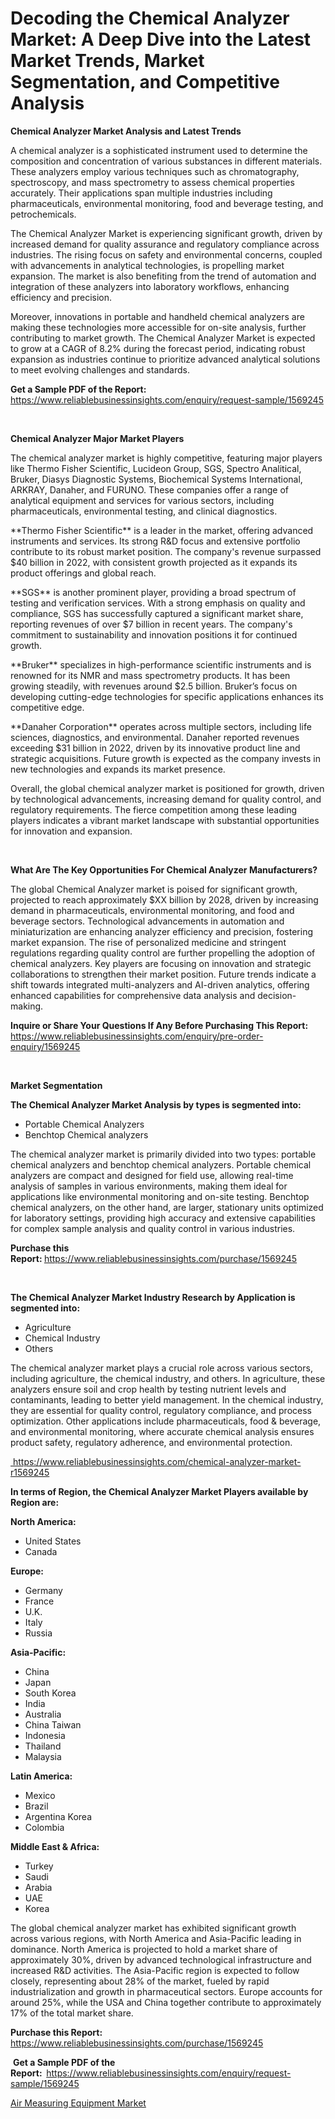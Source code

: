 <p><h1>Decoding the Chemical Analyzer Market: A Deep Dive into the Latest Market Trends, Market Segmentation, and Competitive Analysis</h1></p><p><strong>Chemical Analyzer Market Analysis and Latest Trends</strong></p>
<p><p>A chemical analyzer is a sophisticated instrument used to determine the composition and concentration of various substances in different materials. These analyzers employ various techniques such as chromatography, spectroscopy, and mass spectrometry to assess chemical properties accurately. Their applications span multiple industries including pharmaceuticals, environmental monitoring, food and beverage testing, and petrochemicals.</p><p>The Chemical Analyzer Market is experiencing significant growth, driven by increased demand for quality assurance and regulatory compliance across industries. The rising focus on safety and environmental concerns, coupled with advancements in analytical technologies, is propelling market expansion. The market is also benefiting from the trend of automation and integration of these analyzers into laboratory workflows, enhancing efficiency and precision.</p><p>Moreover, innovations in portable and handheld chemical analyzers are making these technologies more accessible for on-site analysis, further contributing to market growth. The Chemical Analyzer Market is expected to grow at a CAGR of 8.2% during the forecast period, indicating robust expansion as industries continue to prioritize advanced analytical solutions to meet evolving challenges and standards.</p></p>
<p><strong>Get a Sample PDF of the Report:&nbsp;</strong> <a href="https://www.reliablebusinessinsights.com/enquiry/request-sample/1569245?utm_campaign=2220&utm_medium=2&utm_source=Github&utm_content=ia&utm_term=18022025&utm_id=chemical-analyzer">https://www.reliablebusinessinsights.com/enquiry/request-sample/1569245</a></p>
<p>&nbsp;</p>
<p><strong>Chemical Analyzer Major Market Players</strong></p>
<p><p>The chemical analyzer market is highly competitive, featuring major players like Thermo Fisher Scientific, Lucideon Group, SGS, Spectro Analitical, Bruker, Diasys Diagnostic Systems, Biochemical Systems International, ARKRAY, Danaher, and FURUNO. These companies offer a range of analytical equipment and services for various sectors, including pharmaceuticals, environmental testing, and clinical diagnostics.</p><p>**Thermo Fisher Scientific** is a leader in the market, offering advanced instruments and services. Its strong R&D focus and extensive portfolio contribute to its robust market position. The company's revenue surpassed $40 billion in 2022, with consistent growth projected as it expands its product offerings and global reach.</p><p>**SGS** is another prominent player, providing a broad spectrum of testing and verification services. With a strong emphasis on quality and compliance, SGS has successfully captured a significant market share, reporting revenues of over $7 billion in recent years. The company's commitment to sustainability and innovation positions it for continued growth.</p><p>**Bruker** specializes in high-performance scientific instruments and is renowned for its NMR and mass spectrometry products. It has been growing steadily, with revenues around $2.5 billion. Bruker’s focus on developing cutting-edge technologies for specific applications enhances its competitive edge.</p><p>**Danaher Corporation** operates across multiple sectors, including life sciences, diagnostics, and environmental. Danaher reported revenues exceeding $31 billion in 2022, driven by its innovative product line and strategic acquisitions. Future growth is expected as the company invests in new technologies and expands its market presence.</p><p>Overall, the global chemical analyzer market is positioned for growth, driven by technological advancements, increasing demand for quality control, and regulatory requirements. The fierce competition among these leading players indicates a vibrant market landscape with substantial opportunities for innovation and expansion.</p></p>
<p>&nbsp;</p>
<p><strong>What Are The Key Opportunities For Chemical Analyzer Manufacturers?</strong></p>
<p><p>The global Chemical Analyzer market is poised for significant growth, projected to reach approximately $XX billion by 2028, driven by increasing demand in pharmaceuticals, environmental monitoring, and food and beverage sectors. Technological advancements in automation and miniaturization are enhancing analyzer efficiency and precision, fostering market expansion. The rise of personalized medicine and stringent regulations regarding quality control are further propelling the adoption of chemical analyzers. Key players are focusing on innovation and strategic collaborations to strengthen their market position. Future trends indicate a shift towards integrated multi-analyzers and AI-driven analytics, offering enhanced capabilities for comprehensive data analysis and decision-making.</p></p>
<p><strong>Inquire or Share Your Questions If Any Before Purchasing This Report:</strong> <a href="https://www.reliablebusinessinsights.com/enquiry/pre-order-enquiry/1569245?utm_campaign=2220&utm_medium=2&utm_source=Github&utm_content=ia&utm_term=18022025&utm_id=chemical-analyzer">https://www.reliablebusinessinsights.com/enquiry/pre-order-enquiry/1569245</a></p>
<p>&nbsp;</p>
<p><strong>Market Segmentation</strong></p>
<p><strong>The Chemical Analyzer Market Analysis by types is segmented into:</strong></p>
<p><ul><li>Portable Chemical Analyzers</li><li>Benchtop Chemical analyzers</li></ul></p>
<p><p>The chemical analyzer market is primarily divided into two types: portable chemical analyzers and benchtop chemical analyzers. Portable chemical analyzers are compact and designed for field use, allowing real-time analysis of samples in various environments, making them ideal for applications like environmental monitoring and on-site testing. Benchtop chemical analyzers, on the other hand, are larger, stationary units optimized for laboratory settings, providing high accuracy and extensive capabilities for complex sample analysis and quality control in various industries.</p></p>
<p><strong>Purchase this Report:&nbsp;</strong><a href="https://www.reliablebusinessinsights.com/purchase/1569245?utm_campaign=2220&utm_medium=2&utm_source=Github&utm_content=ia&utm_term=18022025&utm_id=chemical-analyzer">https://www.reliablebusinessinsights.com/purchase/1569245</a></p>
<p>&nbsp;</p>
<p><strong>The Chemical Analyzer Market Industry Research by Application is segmented into:</strong></p>
<p><ul><li>Agriculture</li><li>Chemical Industry</li><li>Others</li></ul></p>
<p><p>The chemical analyzer market plays a crucial role across various sectors, including agriculture, the chemical industry, and others. In agriculture, these analyzers ensure soil and crop health by testing nutrient levels and contaminants, leading to better yield management. In the chemical industry, they are essential for quality control, regulatory compliance, and process optimization. Other applications include pharmaceuticals, food & beverage, and environmental monitoring, where accurate chemical analysis ensures product safety, regulatory adherence, and environmental protection.</p></p>
<p><a href="https://www.reliablebusinessinsights.com/chemical-analyzer-market-r1569245?utm_campaign=2220&utm_medium=2&utm_source=Github&utm_content=ia&utm_term=18022025&utm_id=chemical-analyzer">&nbsp;https://www.reliablebusinessinsights.com/chemical-analyzer-market-r1569245</a></p>
<p><strong>In terms of Region, the Chemical Analyzer Market Players available by Region are:</strong></p>
<p>
    <p> <strong> North America: </strong>
        <ul>
            <li>United States</li>
            <li>Canada</li>
        </ul>
        </p> 
    <p> <strong> Europe: </strong>
        <ul>
            <li>Germany</li>
            <li>France</li>
            <li>U.K.</li>
            <li>Italy</li>
            <li>Russia</li>
        </ul>
        </p> 
    <p> <strong> Asia-Pacific: </strong>
        <ul>
            <li>China</li>
            <li>Japan</li>
            <li>South Korea</li>
            <li>India</li>
            <li>Australia</li>
            <li>China Taiwan</li>
            <li>Indonesia</li>
            <li>Thailand</li>
            <li>Malaysia</li>
        </ul>
        </p> 
    <p> <strong> Latin America: </strong>
        <ul>
            <li>Mexico</li>
            <li>Brazil</li>
            <li>Argentina Korea</li>
            <li>Colombia</li>
        </ul>
        </p> 
    <p> <strong> Middle East & Africa: </strong>
        <ul>
            <li>Turkey</li>
            <li>Saudi</li>
            <li>Arabia</li>
            <li>UAE</li>
            <li>Korea</li>
        </ul>
    </p>
    </p>
<p><p>The global chemical analyzer market has exhibited significant growth across various regions, with North America and Asia-Pacific leading in dominance. North America is projected to hold a market share of approximately 30%, driven by advanced technological infrastructure and increased R&D activities. The Asia-Pacific region is expected to follow closely, representing about 28% of the market, fueled by rapid industrialization and growth in pharmaceutical sectors. Europe accounts for around 25%, while the USA and China together contribute to approximately 17% of the total market share.</p></p>
<p><strong>Purchase this Report: </strong><a href="https://www.reliablebusinessinsights.com/purchase/1569245?utm_campaign=2220&utm_medium=2&utm_source=Github&utm_content=ia&utm_term=18022025&utm_id=chemical-analyzer">https://www.reliablebusinessinsights.com/purchase/1569245</a></p>
<p>&nbsp;<strong>Get a Sample PDF of the Report:&nbsp;&nbsp;</strong><a href="https://www.reliablebusinessinsights.com/enquiry/request-sample/1569245?utm_campaign=2220&utm_medium=2&utm_source=Github&utm_content=ia&utm_term=18022025&utm_id=chemical-analyzer">https://www.reliablebusinessinsights.com/enquiry/request-sample/1569245</a></p>
<p><strong></strong></p>
<p><p><a href="https://github.com/norbeludie83/Market-Research-Report-List-1/blob/main/air-measuring-equipment-market.md?utm_campaign=2220&utm_medium=2&utm_source=Github&utm_content=ia&utm_term=18022025&utm_id=chemical-analyzer">Air Measuring Equipment Market</a></p></p>